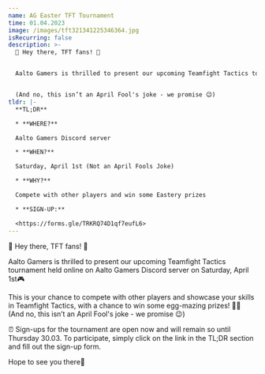 ```yaml
---
name: AG Easter TFT Tournament
time: 01.04.2023
image: /images/tft321341225346364.jpg
isRecurring: false
description: >-
  🎉 Hey there, TFT fans! 🎉


  Aalto Gamers is thrilled to present our upcoming Teamfight Tactics tournament held online on Aalto Gamers Discord server on Saturday, April 1st 🎮 


  (And no, this isn’t an April Fool's joke - we promise 😉)
tldr: |-
  **TL;DR**

  * **WHERE?**

  Aalto Gamers Discord server

  * **WHEN?**

  Saturday, April 1st (Not an April Fools Joke)

  * **WHY?**

  Compete with other players and win some Eastery prizes

  * **SIGN-UP:**

  <https://forms.gle/TRKRQ74D1qf7eufL6>
---
```

🎉 Hey there, TFT fans! 🎉



Aalto Gamers is thrilled to present our upcoming Teamfight Tactics tournament held online on Aalto Gamers Discord server on Saturday, April 1st🎮



This is your chance to compete with other players and showcase your skills in Teamfight Tactics, with a chance to win some egg-mazing prizes! 🥚🎁 (And no, this isn’t an April Fool's joke - we promise 😉)



⏰ Sign-ups for the tournament are open now and will remain so until Thursday 30.03. To participate, simply click on the link in the TL;DR section and fill out the sign-up form.



Hope to see you there👐